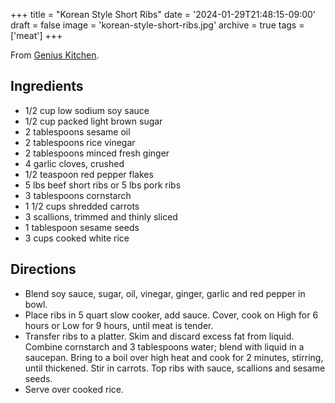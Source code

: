+++
title = "Korean Style Short Ribs"
date = '2024-01-29T21:48:15-09:00'
draft = false
image = 'korean-style-short-ribs.jpg'
archive = true
tags = ['meat']
+++

From [Genius Kitchen](https://www.geniuskitchen.com/recipe/korean-style-short-ribs-crock-pot-266161).

## Ingredients
* 1/2 cup low sodium soy sauce
* 1/2 cup packed light brown sugar
* 2 tablespoons sesame oil
* 2 tablespoons rice vinegar
* 2 tablespoons minced fresh ginger
* 4 garlic cloves, crushed
* 1/2 teaspoon red pepper flakes
* 5 lbs beef short ribs or 5 lbs pork ribs
* 3 tablespoons cornstarch
* 1 1/2 cups shredded carrots
* 3 scallions, trimmed and thinly sliced
* 1 tablespoon sesame seeds
* 3 cups cooked white rice

## Directions
* Blend soy sauce, sugar, oil, vinegar, ginger, garlic and red pepper in bowl.
* Place ribs in 5 quart slow cooker, add sauce. Cover, cook on High for 6 hours or Low for 9 hours, until meat is tender.
* Transfer ribs to a platter. Skim and discard excess fat from liquid. Combine cornstarch and 3 tablespoons water; blend with liquid in a saucepan. Bring to a boil over high heat and cook for 2 minutes, stirring, until thickened. Stir in carrots. Top ribs with sauce, scallions and sesame seeds.
* Serve over cooked rice.
